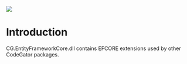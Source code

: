 <img src="~/images/codegator-334x158.png" />

# Introduction

CG.EntityFrameworkCore.dll contains EFCORE extensions used by other CodeGator packages.








